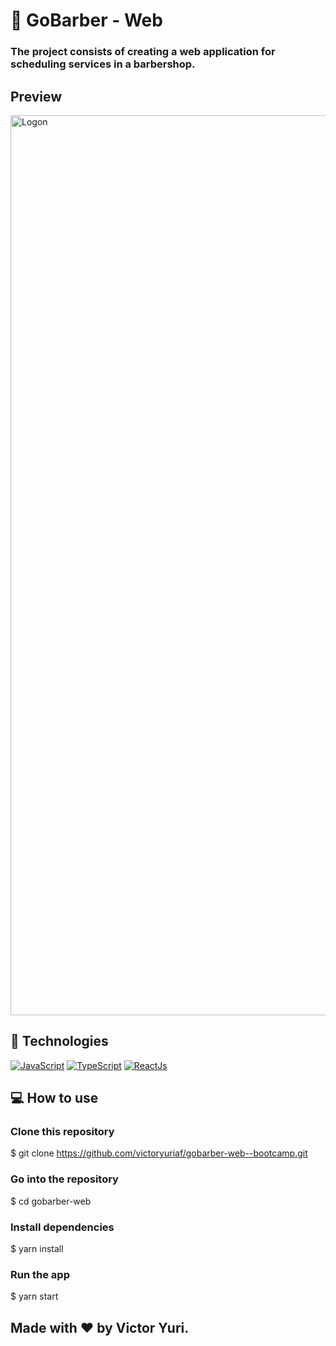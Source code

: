# 💈 GoBarber - Web

### The project consists of creating a web application for scheduling services in a barbershop.

## Preview

<img width="1440" alt="Logon" src="https://user-images.githubusercontent.com/61084908/120925186-d29bcd80-c6ad-11eb-8d24-108d1d30991c.png">

## 🚀 Technologies

[![JavaScript](https://img.shields.io/badge/Javascript-e1af24?style=for-the-badge&logo=javascript&logoColor=white)](https://developer.mozilla.org/pt-BR/docs/Web/JavaScript)
[![TypeScript](https://img.shields.io/badge/TypeScript-007ACC?style=for-the-badge&logo=typescript&logoColor=white)](https://www.typescriptlang.org//)
[![ReactJs](https://img.shields.io/badge/React-20232A?style=for-the-badge&logo=react&logoColor=61DAFB)](https://reactjs.org/)

## 💻 How to use

### Clone this repository
$ git clone https://github.com/victoryuriaf/gobarber-web--bootcamp.git

### Go into the repository
$ cd gobarber-web

### Install dependencies
$ yarn install

### Run the app
$ yarn start

## Made with ❤ by Victor Yuri.
